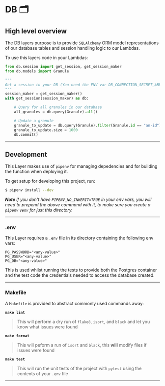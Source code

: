 # DB 🗂

## High level overview

The DB layers purpose is to provide `SQLAlchemy` ORM model representations of our database tables and session handling logic to our Lambdas.

To use this layers code in your Lambdas:

```python
from db.session import get_session, get_session_maker
from db.models import Granule

"""
Get a session to your DB (You need the ENV var DB_CONNECTION_SECRET_ARN which points to a AWS Secrets Manager Secret object containing the keys 'username', 'password', 'dbname', and 'host')
"""
session_maker = get_session_maker()
with get_session(session_maker) as db:

    # Query for all granules in our database
    all_granules = db.query(Granule).all()

    # Update a granule
    granule_to_update = db.query(Granule).filter(Granule.id == "an-id").first()
    granule_to_update.size = 1000
    db.commit()
```

---

## Development

This Layer makes use of `pipenv` for managing depedencies and for building the function when deploying it.

To get setup for developing this project, run:

```bash
$ pipenv install --dev
```

_**Note** if you don't have `PIPENV_NO_INHERIT=TRUE` in your env vars, you will need to prepend the above command with it, to make sure you create a `pipenv` `venv` for just this directory._

---

### .env

This Layer requires a `.env` file in its directory containing the following env vars:

```
PG_PASSWORD="<any-value>"
PG_USER="<any-value>"
PG_DB="<any-value>"
```

This is used whilst running the tests to provide both the Postgres container and the test code the credentials needed to access the database created.

---

### Makefile

A `Makefile` is provided to abstract commonly used commands away:

**`make lint`**

> This will perform a dry run of `flake8`, `isort`, and `black` and let you know what issues were found

**`make format`**

> This will peform a run of `isort` and `black`, this **will** modify files if issues were found

**`make test`**

> This will run the unit tests of the project with `pytest` using the contents of your `.env` file

---


